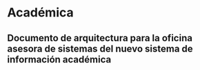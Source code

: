# Académica
Documento de arquitectura para la oficina asesora de sistemas del nuevo sistema de información académica
- 
